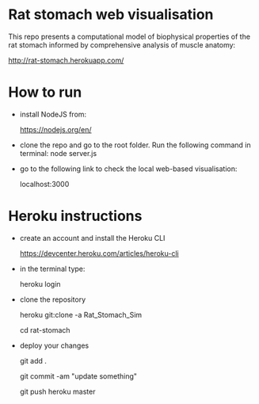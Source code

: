 # Rat stomach web visualisation

This repo presents a computational model of biophysical properties of the rat stomach informed by comprehensive analysis of muscle anatomy:

http://rat-stomach.herokuapp.com/

# How to run

- install NodeJS from:

  https://nodejs.org/en/

- clone the repo and go to the root folder. Run the following command in terminal:
  node server.js 
  
- go to the following link to check the local web-based visualisation:
  
  localhost:3000
  
  
# Heroku instructions

- create an account and install the Heroku CLI
  
  https://devcenter.heroku.com/articles/heroku-cli
  
- in the terminal type:
  
   heroku login
   
- clone the repository

  heroku git:clone -a Rat_Stomach_Sim 
  
  cd rat-stomach

- deploy your changes

  git add .
  
  git commit -am "update something"
  
  git push heroku master
  
